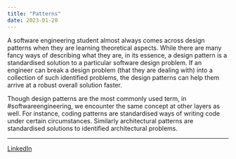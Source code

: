```yaml
---
title: "Patterns"
date: 2023-01-20
---
```


A software engineering student almost always comes across design patterns when they are learning theoretical aspects. While there are many fancy ways of describing what they are, in its essence, a design pattern is a standardised solution to a particular software design problem. If an engineer can break a design problem (that they are dealing with) into a collection of such identified problems, the design patterns can help them arrive at a robust overall solution faster.

Though design patterns are the most commonly used term, in #softwareengineering, we encounter the same concept at other layers as well. For instance, coding patterns are standardised ways of writing code under certain circumstances. Similarly architectural patterns are standardised solutions to identified architectural problems.

---
[LinkedIn](https://www.linkedin.com/feed/update/urn:li:share:7022191925550075904/)